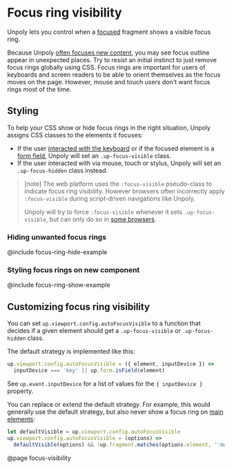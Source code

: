 Focus ring visibility
=====================

Unpoly lets you control when a [focused](/focus) fragment shows a visible focus ring.

Because Unpoly [often focuses new content](/focus#default-strategy), you may see focus outline appear in unexpected places.
Try to resist an initial instinct to just remove focus rings globally using CSS.
Focus rings are important for users of keyboards and screen readers to be able to orient themselves
as the focus moves on the page. However, mouse and touch users don't want focus rings most of the time.



Styling
-------

To help your CSS show or hide focus rings in the right situation, Unpoly assigns CSS classes
to the elements it focuses:

- If the user [interacted with the keyboard](/up.event.inputDevice) or if the focused element is a [form field](/up.form.config#config.fieldSelectors), Unpoly will set
  an `.up-focus-visible` class. 
- If the user interacted with
  via mouse, touch or stylus, Unpoly will set an `.up-focus-hidden` class instead.

> [note]
> The web platform uses the `:focus-visible` pseudo-class to indicate focus ring visibility.
> However browsers often incorrectly apply `:focus-visible` during script-driven navigations like Unpoly.
> 
> Unpoly will try to force `:focus-visible` whenever it sets `.up-focus-visible`, but can only do so 
> in [some browsers](https://caniuse.com/mdn-api_htmlelement_focus_options_focusvisible_parameter).


### Hiding unwanted focus rings

@include focus-ring-hide-example


### Styling focus rings on new component

@include focus-ring-show-example


Customizing focus ring visibility
---------------------------------

You can set `up.viewport.config.autoFocusVisible` to a function that decides if a given element should
get a `.up-focus-visible` or `.up-focus-hidden` class.

The default strategy is implemented like this:

```js
up.viewport.config.autoFocusVisible = ({ element, inputDevice }) =>
  inputDevice === 'key' || up.form.isField(element)
```

See `up.event.inputDevice` for a list of values for the `{ inputDevice }` property.

You can replace or extend the default strategy. For example, this would generally use the default strategy, but also never show a focus ring on [main elements](/main):

```js
let defaultVisible = up.viewport.config.autoFocusVisible
up.viewport.config.autoFocusVisible = (options) =>
  defaultVisible(options) && !up.fragment.matches(options.element, ':main')
```

@page focus-visibility
